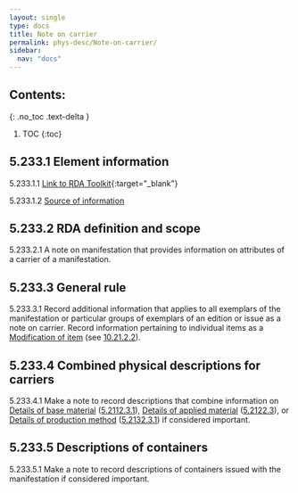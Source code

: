 ```yaml
---
layout: single
type: docs
title: Note on carrier
permalink: phys-desc/Note-on-carrier/
sidebar:
  nav: "docs"
---
```


## Contents:
{: .no_toc .text-delta }

1. TOC
{:toc}

## 5.233.1 Element information

<a name="5.233.1.1">5.233.1.1</a> [Link to RDA Toolkit](https://beta.rdatoolkit.org/Content/Index?externalId=en-US_ala-5887ca96-eae3-34c9-ac6b-5f1f73f3845b){:target="_blank"}

<a name="5.233.1.2">5.233.1.2</a> [Source of information](/DCRMR/phys-desc/)

## 5.233.2 RDA definition and scope

<a name="5.233.2.1">5.233.2.1</a> A note on manifestation that provides information on attributes of a carrier of a manifestation.

## 5.233.3 General rule

<a name="5.233.3.1">5.233.3.1</a> Record additional information that applies to all exemplars of the manifestation or particular groups of exemplars of an edition or issue as a note on carrier. Record information pertaining to individual items as a [Modification of item](/DCRMR/additional-notes/Modification-of-item/) (see [10.21.2.2](/DCRMR/additional-notes/Modification-of-item/#10.21.2.2)).

## 5.233.4 Combined physical descriptions for carriers

<a name="5.233.4.1">5.233.4.1</a> Make a note to record descriptions that combine information on [Details of base material](/DCRMR/phys-desc/Details-of-base-material/) ([5.2112.3.1](/DCRMR/phys-desc/Details-of-base-material/#5.211.3.1)), [Details of applied material](/DCRMR/phys-desc/Details-of-applied-material/) ([5.2122.3](/DCRMR/phys-desc/Details-of-applied-material/#5.2122.3.1)), or [Details of production method](/DCRMR/phys-desc/Details-of-production-method/) ([5.2132.3.1](/DCRMR/phys-desc/Details-of-production-method/#5.2132.3.1)) if considered important.

## 5.233.5 Descriptions of containers

<a name="5.233.5.1">5.233.5.1</a>  Make a note to record descriptions of containers issued with the manifestation if considered important.